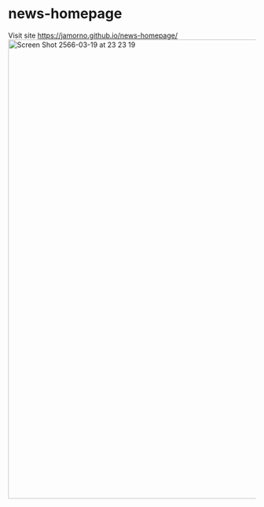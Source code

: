 # news-homepage
Visit site https://jamorno.github.io/news-homepage/
<img width="936" alt="Screen Shot 2566-03-19 at 23 23 19" src="https://user-images.githubusercontent.com/100228770/226189934-da1a4c97-e9f4-46ef-9c7c-4b956da36fe9.png">
